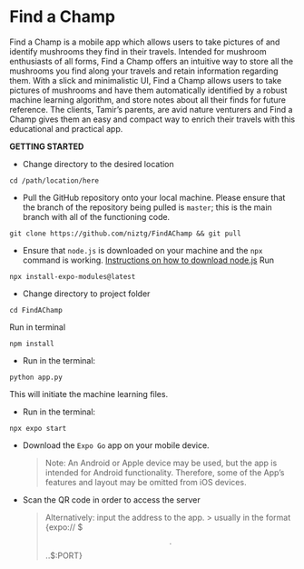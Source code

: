 <h1>Find a Champ</h1>
Find a Champ is a mobile app which allows users to take pictures of and identify mushrooms they find in their travels. Intended for mushroom enthusiasts of all forms, Find a Champ offers an intuitive way to store all the mushrooms you find along your travels and retain information regarding them. With a slick and minimalistic UI, Find a Champ allows users to take pictures of mushrooms and have them automatically identified by a robust machine learning algorithm, and store notes about all their finds for future reference. The clients, Tamir’s parents, are avid nature venturers and Find a Champ gives them an easy and compact way to enrich their travels with this educational and practical app.

**GETTING STARTED**
- Change directory to the desired location 
```
cd /path/location/here
```
- Pull the GitHub repository onto your local machine. Please ensure that the branch of the repository being pulled is `master`; this is the main branch with all of the functioning code.
```
git clone https://github.com/niztg/FindAChamp && git pull
```

- Ensure that `node.js` is downloaded on your machine and the `npx` command is working. [Instructions on how to download node.js](https://nodejs.org/en/download)
Run
```
npx install-expo-modules@latest
```
- Change directory to project folder
```
cd FindAChamp
```
Run in terminal 
```
npm install
```
- Run in the terminal:
```
python app.py
```
This will initiate the machine learning files.

- Run in the terminal:
```
npx expo start
```
- Download the `Expo Go` app on your mobile device.
  > Note: An Android or Apple device may be used, but the app is intended for Android functionality. Therefore, some of the App’s features and layout may be omitted from iOS devices.

- Scan the QR code in order to access the server
    > Alternatively: input the address to the app.
        > usually in the format {expo:// $$$.$$$.$.$:PORT}
